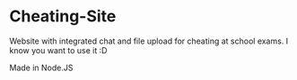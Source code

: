 Cheating-Site
=============

Website with integrated chat and file upload for cheating at school exams. I know you want to use it :D

Made in Node.JS